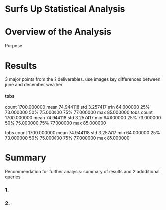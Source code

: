 # Surfs Up Statistical Analysis

# Overview of the Analysis
Purpose 


# Results
3 major points from the 2 deliverables.  use images
key differences between june and december weather

                                                  
#### tobs
count	1700.000000
mean	74.944118
std	3.257417
min	64.000000
25%	73.000000
50%	75.000000
75%	77.000000
max	85.000000
tobs
count	1700.000000
mean	74.944118
std	3.257417
min	64.000000
25%	73.000000
50%	75.000000
75%	77.000000
max	85.000000


tobs
count	1700.000000
mean	74.944118
std	3.257417
min	64.000000
25%	73.000000
50%	75.000000
75%	77.000000
max	85.000000

# Summary
Recommendation for further analysis: summary of results and 2 addditional queries
### 1. 


### 2. 


